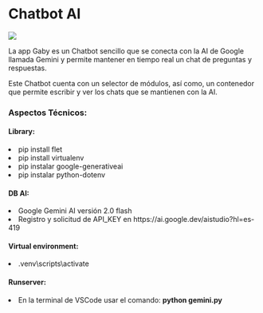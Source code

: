 <caption>
    <div class="container">
        <h1>Chatbot AI</h1>
        <img src="https://github.com/user-attachments/assets/db5772c8-1fdb-42b3-ab8a-599b42d2171a)">
    </div>
</caption>

<section>
<div class="container">
    <p>La app Gaby es un Chatbot sencillo que se conecta con la AI de Google llamada Gemini y permite mantener en tiempo real un chat de preguntas y respuestas.</p>
    <p>Este Chatbot cuenta con un selector de módulos, así como, un contenedor que permite escribir y ver los chats que se mantienen con la AI. </p>
</div>

<div class="container">
    <h3>Aspectos Técnicos:</h3>
</div>

<div class="container">
    <h4>Library:</h4>
        <li>pip install flet </li>
        <li>pip install virtualenv </li>
        <li>pip instalar google-generativeai </li>
        <li>pip instalar python-dotenv </li>
</div>

<div class="container">
    <h4>DB AI:</h4>
        <li>Google Gemini AI versión 2.0 flash </li>
        <li>Registro y solicitud de API_KEY en https://ai.google.dev/aistudio?hl=es-419 </li>
</div>

<div class="container">
    <h4>Virtual environment:</h4>
        <li>.venv\scripts\activate </li>
</div>
</section>
        
<footer>
    <div class="container">
        <h4>Runserver:</h4>
             <li>En la terminal de VSCode usar el comando: <b>python gemini.py </li> 
    </div>
</footer>
